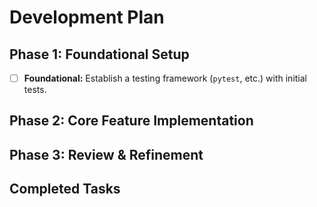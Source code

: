 # Development Plan

## Phase 1: Foundational Setup
- [ ] **Foundational:** Establish a testing framework (`pytest`, etc.) with initial tests.

## Phase 2: Core Feature Implementation


## Phase 3: Review & Refinement


## Completed Tasks

